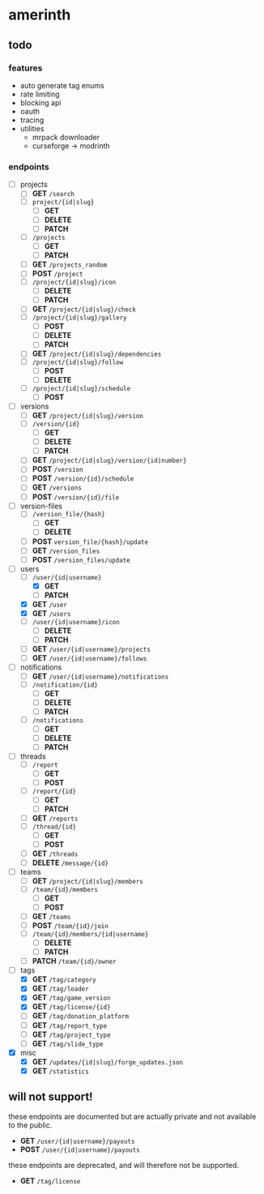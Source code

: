 # amerinth

## todo

### features

- auto generate tag enums
- rate limiting
- blocking api
- oauth
- tracing
- utilities
    - mrpack downloader
    - curseforge -> modrinth

### endpoints

- [ ] projects
    - [ ] **GET** `/search`
    - [ ] `project/{id|slug}`
        - [ ] **GET**
        - [ ] **DELETE**
        - [ ] **PATCH**
    - [ ] `/projects`
        - [ ] **GET**
        - [ ] **PATCH**
    - [ ] **GET** `/projects_random`
    - [ ] **POST** `/project`
    - [ ] `/project/{id|slug}/icon`
        - [ ] **DELETE**
        - [ ] **PATCH**
    - [ ] **GET** `/project/{id|slug}/check`
    - [ ] `/project/{id|slug}/gallery`
        - [ ] **POST**
        - [ ] **DELETE**
        - [ ] **PATCH**
    - [ ] **GET** `/project/{id|slug}/dependencies`
    - [ ] `/project/{id|slug}/follow`
        - [ ] **POST**
        - [ ] **DELETE**
    - [ ] `/project/{id|slug}/schedule`
        - [ ] **POST**
- [ ] versions
    - [ ] **GET** `/project/{id|slug}/version`
    - [ ] `/version/{id}`
        - [ ] **GET**
        - [ ] **DELETE**
        - [ ] **PATCH**
    - [ ] **GET** `/project/{id|slug}/version/{id|number}`
    - [ ] **POST** `/version`
    - [ ] **POST** `/version/{id}/schedule`
    - [ ] **GET** `/versions`
    - [ ] **POST** `/version/{id}/file`
- [ ] version-files
    - [ ] `/version_file/{hash}`
        - [ ] **GET**
        - [ ] **DELETE**
    - [ ] **POST** `version_file/{hash}/update`
    - [ ] **GET** `/version_files`
    - [ ] **POST** `/version_files/update` 
- [ ] users
    - [ ] `/user/{id|username}`
        - [x] **GET**
        - [ ] **PATCH**
    - [x] **GET** `/user`
    - [x] **GET** `/users`
    - [ ] `/user/{id|username}/icon`
        - [ ] **DELETE**
        - [ ] **PATCH**
    - [ ] **GET** `/user/{id|username}/projects`
    - [ ] **GET** `/user/{id|username}/follows`
- [ ] notifications
    - [ ] **GET** `/user/{id|username}/notifications`
    - [ ] `/notification/{id}`
        - [ ] **GET**
        - [ ] **DELETE**
        - [ ] **PATCH**
    - [ ] `/notifications`
        - [ ] **GET**
        - [ ] **DELETE**
        - [ ] **PATCH**
- [ ] threads
    - [ ] `/report`
        - [ ] **GET**
        - [ ] **POST**
    - [ ] `/report/{id}`
        - [ ] **GET**
        - [ ] **PATCH**
    - [ ] **GET** `/reports`
    - [ ] `/thread/{id}`
        - [ ] **GET**
        - [ ] **POST**
    - [ ] **GET** `/threads`
    - [ ] **DELETE** `/message/{id}`
- [ ] teams
    - [ ] **GET** `/project/{id|slug}/members`
    - [ ] `/team/{id}/members`
        - [ ] **GET**
        - [ ] **POST**
    - [ ] **GET** `/teams`
    - [ ] **POST** `/team/{id}/join`
    - [ ] `/team/{id}/members/{id|username}`
        - [ ] **DELETE**
        - [ ] **PATCH**
    - [ ] **PATCH** `/team/{id}/owner`
- [ ] tags
    - [x] **GET** `/tag/category`
    - [x] **GET** `/tag/loader`
    - [x] **GET** `/tag/game_version`
    - [x] **GET** `/tag/license/{id}`
    - [ ] **GET** `/tag/donation_platform`
    - [ ] **GET** `/tag/report_type`
    - [ ] **GET** `/tag/project_type`
    - [ ] **GET** `/tag/slide_type`
- [x] misc
    - [x] **GET** `/updates/{id|slug}/forge_updates.json`
    - [x] **GET** `/statistics`

## will not support!

these endpoints are documented but are actually private and not available to the public.

- **GET** `/user/{id|username}/payouts`
- **POST** `/user/{id|username}/payouts`

these endpoints are deprecated, and will therefore not be supported.

- **GET** `/tag/license`